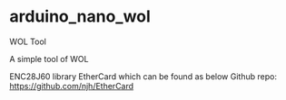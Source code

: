 # arduino_nano_wol
WOL Tool

A simple tool of WOL

ENC28J60 library EtherCard which can be found as below Github repo:
https://github.com/njh/EtherCard